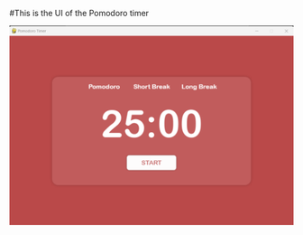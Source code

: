 #This is the UI of the Pomodoro timer

![Pomodoro App UI](https://raw.githubusercontent.com/Mesbah-M13/Pomodoro_Timer/refs/heads/main/pomodoro_ui.png)
